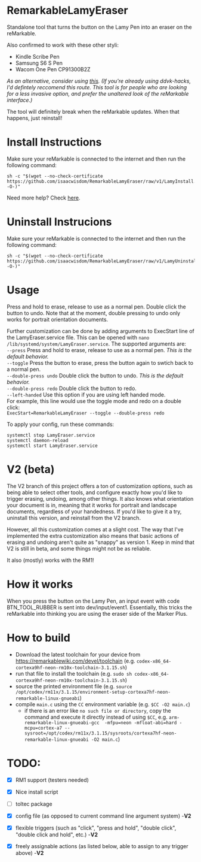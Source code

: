 # RemarkableLamyEraser
Standalone tool that turns the button on the Lamy Pen into an eraser on the reMarkable.



Also confirmed to work with these other styli:
 * Kindle Scribe Pen
 * Samsung S6 S Pen
 * Wacom One Pen CP91300B2Z
 
*As an alternative, consider using [this](https://github.com/ddvk/remarkable-stylus). (If you're already using ddvk-hacks, I'd defintely reccomend this route. This tool is for people who are looking for a less invasive option, and prefer the unaltered look of the reMarkable interface.)*

The tool will definitely break when the reMarkable updates. When that happens, just reinstall!
# Install Instructions
Make sure your reMarkable is connected to the internet and then run the following command:
```shell
sh -c "$(wget --no-check-certificate https://github.com/isaacwisdom/RemarkableLamyEraser/raw/v1/LamyInstall.sh -O-)"
```
Need more help? Check [here](https://www.joshualowcock.com/guide/how-to-install-the-lamy-al-star-pen-button-eraser-hack-on-the-remarkable-2/).

# Uninstall Instrucions
Make sure your reMarkable is connected to the internet and then run the following command:
```shell
sh -c "$(wget --no-check-certificate https://github.com/isaacwisdom/RemarkableLamyEraser/raw/v1/LamyUninstall.sh -O-)"
```


# Usage 
Press and hold to erase, release to use as a normal pen. Double click the button to undo. Note that at the moment, double pressing to undo only works for portrait orientation documents.

Further customization can be done by adding arguments to ExecStart line of the LamyEraser.service file. This can be opened with `nano /lib/systemd/system/LamyEraser.service`.
The supported arguments are:  
`--press`   Press and hold to erase, release to use as a normal pen. *This is the default behavior.*  
`--toggle`  Press the button to erase, press the button again to swtich back to a normal pen.  
`--double-press undo` Double click the button to undo. *This is the default behavior.*  
`--double-press redo` Double click the button to redo.  
`--left-handed` Use this option if you are using left handed mode.  
For example, this line would use the toggle mode and redo on a double click:  
`ExecStart=RemarkableLamyEraser --toggle --double-press redo`


To apply your config, run these commands:
``` Shell
systemctl stop LamyEraser.service
systemctl daemon-reload
systemctl start LamyEraser.service
```
# V2 (beta)
The V2 branch of this project offers a ton of customization options, such as being able to select other tools, and configure exactly how you'd like to trigger erasing, undoing, among other things. It also knows what orientation your document is in, meaning that it works for portrait and landscape documents, regardless of your handedness. If you'd like to give it a try, uninstall this version, and reinstall from the V2 branch.

However, all this customization comes at a slight cost. The way that I've implemented the extra customization also means that basic actions of erasing and undoing aren't quite as "snappy" as version 1. Keep in mind that V2 is still in beta, and some things might not be as reliable.

It also (mostly) works with the RM1!

# How it works
When you press the button on the Lamy Pen, an input event with code BTN_TOOL_RUBBER is sent into dev/input/event1. Essentially, this tricks the reMarkable into
thinking you are using the eraser side of the Marker Plus.

# How to build

* Download the latest toolchain for your device from <https://remarkablewiki.com/devel/toolchain> (e.g. `codex-x86_64-cortexa9hf-neon-rm10x-toolchain-3.1.15.sh`)
* run that file to install the toolchain (e.g. `sudo sh codex-x86_64-cortexa9hf-neon-rm10x-toolchain-3.1.15.sh`)
* source the printed environment file (e.g. `source /opt/codex/rm11x/3.1.15/environment-setup-cortexa7hf-neon-remarkable-linux-gnueabi`)
* compile `main.c` using the `CC` environment variable (e.g. `$CC -O2 main.c`)
    * if there is an error like `no such file or directory`, copy the command and execute it directly instead of using `$CC`, e.g. `arm-remarkable-linux-gnueabi-gcc  -mfpu=neon -mfloat-abi=hard -mcpu=cortex-a7 --sysroot=/opt/codex/rm11x/3.1.15/sysroots/cortexa7hf-neon-remarkable-linux-gnueabi -O2 main.c`)

# TODO:
- [x] RM1 support (testers needed)
- [x] Nice install script
- [ ] toltec package
- [x] config file (as opposed to current command line argument system) -__V2__
- [x] flexible triggers (such as "click", "press and hold", "double click", "double click and hold", etc.) -__V2__
- [x] freely assignable actions (as listed below, able to assign to any trigger above) -__V2__

